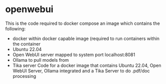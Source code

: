 # openwebui
This is the code required to docker compose an image which contains the following: 
- docker within docker capable image (required to run containers within the container
- Ubuntu 22.04
- Open WebUI server mapped to system port localhost:8081
- Ollama to pull models from
- Tika server Code for a docker image that contains Ubuntu 22.04, Open WebUI Server, Ollama integrated and a Tika Server to do .pdf/doc processing
